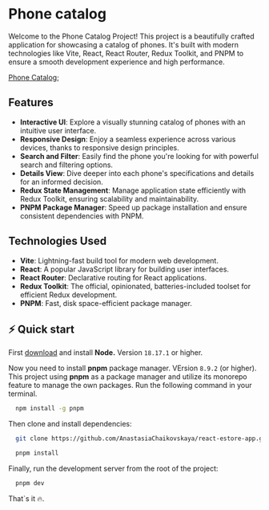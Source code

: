 # Phone catalog

Welcome to the Phone Catalog Project! This project is a beautifully crafted application for showcasing a catalog of
phones. It's built with modern technologies like Vite, React, React Router, Redux Toolkit, and PNPM to ensure a smooth
development experience and high performance.

[Phone Catalog](https://bejewelled-douhua-0c2b42.netlify.app/);

## Features

- **Interactive UI**: Explore a visually stunning catalog of phones with an intuitive user interface.
- **Responsive Design**: Enjoy a seamless experience across various devices, thanks to responsive design principles.
- **Search and Filter**: Easily find the phone you're looking for with powerful search and filtering options.
- **Details View**: Dive deeper into each phone's specifications and details for an informed decision.
- **Redux State Management**: Manage application state efficiently with Redux Toolkit, ensuring scalability and
  maintainability.
- **PNPM Package Manager**: Speed up package installation and ensure consistent dependencies with PNPM.

## Technologies Used

- **Vite**: Lightning-fast build tool for modern web development.
- **React**: A popular JavaScript library for building user interfaces.
- **React Router**: Declarative routing for React applications.
- **Redux Toolkit**: The official, opinionated, batteries-included toolset for efficient Redux development.
- **PNPM**: Fast, disk space-efficient package manager.

## ⚡️ Quick start

First [download](https://nodejs.org/en/download) and install **Node.** Version `18.17.1` or higher.

Now you need to install **pnpm** package manager. VErsion `8.9.2` (or higher). This project using **pnpm** as a package
manager and utilize its monorepo feature to manage the own packages. Run the following command in your terminal.

```bash
  npm install -g pnpm
```

Then clone and install dependencies:

```bash
  git clone https://github.com/AnastasiaChaikovskaya/react-estore-app.git
```

```bash
  pnpm install
```

Finally, run the development server from the root of the project:

```bash
  pnpm dev
```

That`s it 🔥.
